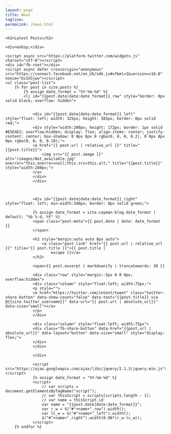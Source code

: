 ```yaml
---
layout: page
title: News
tagline:
permalink: /news.html
---
```


<div>

    <h2>Latest Posts</h2>

    <div>&nbsp;</div>

    <script async src="https://platform.twitter.com/widgets.js" charset="utf-8"></script>
    <div id="fb-root"></div>
    <script async defer crossorigin="anonymous" src="https://connect.facebook.net/en_US/sdk.js#xfbml=1&version=v18.0"
    nonce="bvIXSjwe"></script>
    <ul class="post-list">
        {% for post in site.posts %}
            {% assign date_format = "%Y-%m-%d" %}
            <li id="{{post.date|date:date_format}}_row" style="border: 0px solid black; overflow: hidden">

                
                <div id="{{post.date|date:date_format}}_left" style="float: left; width: 325px; height: 185px; border: 0px solid red;">
                <div style="width:280px; height: 172px; border: 1px solid #E5E4E2; overflow:hidden; display: flex; align-items: center; justify-content: center; box-shadow: 0 0px 8px 0 rgba(0, 0, 0, 0.2), 0 0px 8px 0px rgba(0, 0, 0, 0.19);">
                <a href="{{ post.url | relative_url }}" title="{{post.title}}">
                    <img src="{{ post.image }}" alt="/images/Not_available.jpg" onerror="this.onerror=null;this.src=this.alt;" title="{{post.title}}" style="width:280px;">
                </a>
                </div>
                </div>

                
                
                <div id="{{post.date|date:date_format}}_right" style="float: left; min-width:340px; border: 0px solid green;">

                {% assign date_format = site.cayman-blog.date_format | default: "%b %-d, %Y" %}
                <span class="post-meta">{{ post.date | date: date_format }} 
                </span>

                <h2 style="margin:auto auto 8px auto">
                    <a class="post-link" href="{{ post.url | relative_url }}" title="{{ post.title }}">{{ post.title |
                        escape }}</a>
                </h2>

                <span>{{ post.excerpt | markdownify | truncatewords: 30 }}

                <div class="row" style="margin:-5px 0 0 0px; overflow:hidden">
                <div class="column" style="float:left; width:75px;">
                <p style="">
                <a href="https://twitter.com/intent/tweet" class="twitter-share-button" data-show-count="false" data-text="{{post.title}} via @{{site.twitter_username}}" data-url="{{ post.url | absolute_url}}" data-size="small"></a>
                </p>
                </div>

                <div class="column" style="float:left; width:75px">
                <div class="fb-share-button" data-href="{{post.url | absolute_url}}" data-layout="button" data-size="small" style="display: flex;">
                </div>
                </div>

                </div>

                <script src="https://ajax.googleapis.com/ajax/libs/jquery/2.1.3/jquery.min.js"></script>
                {% assign date_format = "%Y-%m-%d" %}
                <script>
                    // var scripts = document.getElementsByTagName("script");
                    // var thisScript = scripts[scripts.length - 1];
                    // var name = thisScript.id
                    var name = "{{post.date|date:date_format}}";
                    var r_w = $("#"+name+"_row").width();
                    var lc_w = $("#"+name+"_left").width();
                    $("#"+name+"_right").width(0.98*(r_w-lc_w));
                </script>
        {% endfor %}



